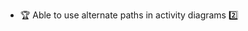 * <span id="outcome-explain">:trophy: Able to use alternate paths in activity diagrams :two:</span>
